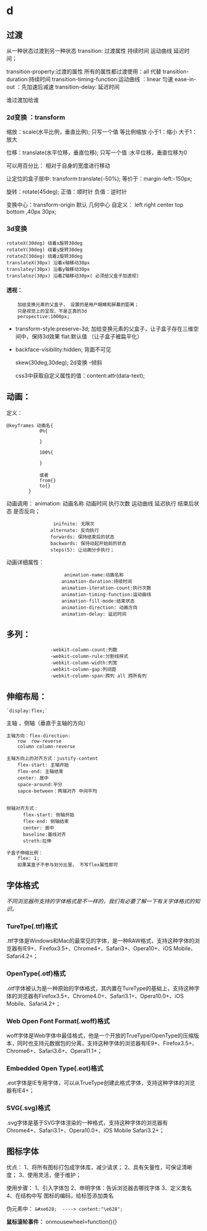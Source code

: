 # d
 ## 过渡
从一种状态过渡到另一种状态
transition: 过渡属性 持续时间 运动曲线  延迟时间；

transition-property:过渡的属性
            所有的属性都过渡使用：all 代替
 transition-duration:持续时间
 transition-timing-function:运动曲线
            ：linear  匀速  ease-in-out ：先加速后减速
transition-delay: 延迟时间

谁过渡加给谁

### 2d变换 ：transform

缩放：scale(水平比例，垂直比例);
        只写一个值 等比例缩放
        小于1：缩小
        大于1：放大

 位移：translate(水平位移，垂直位移);
        只写一个值 :水平位移，垂直位移为0

 可以用百分比： 相对于自身的宽度进行移动

 让定位的盒子居中:
            transform:translate(-50%); 等价于：margin-left:-150px;

 旋转：rotate(45deg);
             正值：顺时针
             负值：逆时针



变换中心：transform-origin
            默认 几何中心
            自定义： left  right  center top bottom   ,40px 30px;
            
### 3d变换
    rotateX(30deg) 绕着x旋转30deg
    rotateY(30deg) 绕着y旋转30deg
    rotateZ(30deg) 绕着z旋转30deg
    translateX(30px) 沿着x轴移动30px
    translatey(30px) 沿着y轴移动30px
    translatez(30px) 沿着Z轴移动30px( 必须给父盒子加透视)

 #### 透视：
        加给变换元素的父盒子， 设置的是用户眼睛和屏幕的距离；
        只是视觉上的呈现，不是正真的3d
        perspective:1000px;

  * transform-style:preserve-3d;
        加给变换元素的父盒子，让子盒子存在三维空间中，保持3d效果
       flat:默认值 （让子盒子被扁平化）

  * backface-visibility:hidden; 背面不可见


    skew(30deg,30deg);  2d变换 -倾斜

    css3中获取自定义属性的值：content:attr(data-text);

## 动画：
 定义：
        

```
@keyframes 动画名{
            0%{

            }

            100%{

            }

            或者
            from{}
            to{}
        }
```



动画调用：
animation: 动画名称 动画时间  执行次数  运动曲线 延迟执行 结束后状态 是否反向；
               

```
                 inifnite: 无限次
                alternate: 反向执行
                forwards: 保持结束后的状态
                backwards: 保持动起开始前的状态
                steps(5): 让动画分步执行；
```



 动画详细属性：
                   

```
                     animation-name:动画名称
                    animation-duration:持续时间
                    animation-iteration-count:执行次数
                    animation-timing-function:运动曲线
                    animation-fill-mode:结束状态
                    animation-direction: 动画方向
                    animation-delay: 延迟时间

```



## 多列：
                    -webkit-column-count:列数
                    -webkit-column-rule:分割线样式
                    -webkit-column-width:列宽
                    -webkit-column-gap:列间距
                    -webkit-column-span:跨列 all 跨所有列
                    

## 伸缩布局：
    `display:flex;`

主轴 ，侧轴（垂直于主轴的方向）

    主轴方向：flex-direction:
        row  row-reverse
        column column-reverse

    主轴方向上的对齐方式：justify-content
        flex-start: 主轴开始
        flex-end: 主轴结束
        center: 居中
        space-around:平分
        sapce-between：两端对齐 中间平均


    侧轴对齐方式：
          flex-start: 侧轴开始
          flex-end: 侧轴结束
          center: 居中
          baseline:基线对齐
          streth:拉伸

    子盒子伸缩比例：
        flex: 1;
        如果某盒子不参与划分比里， 不写flex属性即可

## 字体格式
_不同浏览器所支持的字体格式是不一样的，我们有必要了解一下有关字体格式的知识。_
### TureTpe(.ttf)格式
.ttf字体是Windows和Mac的最常见的字体，是一种RAW格式，支持这种字体的浏览器有IE9+、Firefox3.5+、Chrome4+、Safari3+、Opera10+、iOS Mobile、Safari4.2+；
### OpenType(.otf)格式
.otf字体被认为是一种原始的字体格式，其内置在TureType的基础上，支持这种字体的浏览器有Firefox3.5+、Chrome4.0+、Safari3.1+、Opera10.0+、iOS Mobile、Safari4.2+；
### Web Open Font Format(.woff)格式
woff字体是Web字体中最佳格式，他是一个开放的TrueType/OpenType的压缩版本，同时也支持元数据包的分离，支持这种字体的浏览器有IE9+、Firefox3.5+、Chrome6+、Safari3.6+、Opera11.1+；
### Embedded Open Type(.eot)格式
.eot字体是IE专用字体，可以从TrueType创建此格式字体，支持这种字体的浏览器有IE4+；
### SVG(.svg)格式
.svg字体是基于SVG字体渲染的一种格式，支持这种字体的浏览器有Chrome4+、Safari3.1+、Opera10.0+、iOS Mobile Safari3.2+；

## 图标字体
优点：
        1、将所有图标打包成字体库，减少请求；
        2、具有矢量性，可保证清晰度；
        3、使用灵活，便于维护；

使用步骤：
               1、引入字体包
               2、申明字体：告诉浏览器去哪找字体
               3、定义类名
               4、在结构中写 图标的编码，给标签添加类名


伪元素中：
            `&#xe628;  ----> content:"\e628";`

**鼠标滚轮事件：**
            onmousewheel=function(){}


